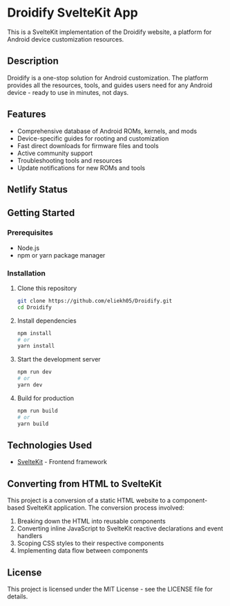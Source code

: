 # Droidify SvelteKit App

This is a SvelteKit implementation of the Droidify website, a platform for Android device customization resources.

## Description

Droidify is a one-stop solution for Android customization. The platform provides all the resources, tools, and guides users need for any Android device - ready to use in minutes, not days.

## Features

- Comprehensive database of Android ROMs, kernels, and mods
- Device-specific guides for rooting and customization
- Fast direct downloads for firmware files and tools
- Active community support
- Troubleshooting tools and resources
- Update notifications for new ROMs and tools

## Netlify Status



## Getting Started

### Prerequisites

- Node.js
- npm or yarn package manager

### Installation

1. Clone this repository
   ```bash
   git clone https://github.com/eliekh05/Droidify.git
   cd Droidify
   ```

2. Install dependencies
   ```bash
   npm install
   # or
   yarn install
   ```

3. Start the development server
   ```bash
   npm run dev
   # or
   yarn dev
   ```

4. Build for production
   ```bash
   npm run build
   # or
   yarn build
   ```

## Technologies Used

- [SvelteKit](https://svelte.dev/docs/kit) - Frontend framework

## Converting from HTML to SvelteKit

This project is a conversion of a static HTML website to a component-based SvelteKit application. The conversion process involved:

1. Breaking down the HTML into reusable components
2. Converting inline JavaScript to SvelteKit reactive declarations and event handlers
3. Scoping CSS styles to their respective components
4. Implementing data flow between components

## License

This project is licensed under the MIT License - see the LICENSE file for details.
